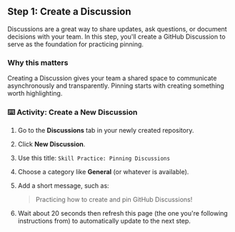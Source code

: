 ## Step 1: Create a Discussion

Discussions are a great way to share updates, ask questions, or document decisions with your team. In this step, you'll create a GitHub Discussion to serve as the foundation for practicing pinning.

### Why this matters

Creating a Discussion gives your team a shared space to communicate asynchronously and transparently. Pinning starts with creating something worth highlighting.

### ⌨️ Activity: Create a New Discussion

1. Go to the **Discussions** tab in your newly created repository.

2. Click **New Discussion**.

3. Use this title: `Skill Practice: Pinning Discussions`

4. Choose a category like **General** (or whatever is available).

5. Add a short message, such as:

   > Practicing how to create and pin GitHub Discussions!

6. Wait about 20 seconds then refresh this page (the one you're following instructions from) to automatically update to the next step.
